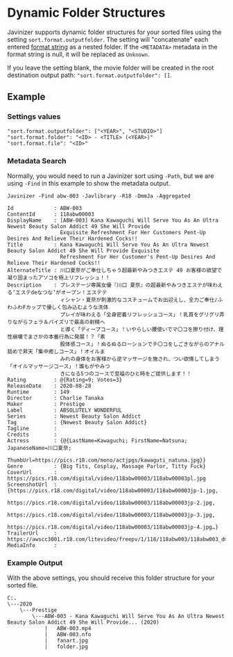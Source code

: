 # Dynamic Folder Structures

Javinizer supports dynamic folder structures for your sorted files using the setting `sort.format.outputfolder`. The setting will "concatenate" each entered [format string](format-strings.md) as a nested folder. If the `<METADATA>` metadata in the format string is null, it will be replaced as `Unknown`.

If you leave the setting blank, the movie folder will be created in the root destination output path: `"sort.format.outputfolder": []`.

## Example

### Settings values

```
"sort.format.outputfolder": ["<YEAR>", "<STUDIO>"]
"sort.format.folder": "<ID> - <TITLE> (<YEAR>)"
"sort.format.file": "<ID>"
```

### Metadata Search

Normally, you would need to run a Javinizer sort using `-Path`, but we are using `-Find` in this example to show the metadata output.

```
Javinizer -Find abw-003 -Javlibrary -R18 -DmmJa -Aggregated
```

```
Id             : ABW-003
ContentId      : 118abw00003
DisplayName    : [ABW-003] Kana Kawaguchi Will Serve You As An Ultra Newest Beauty Salon Addict 49 She Will Provide
                 Exquisite Refreshment For Her Customers Pent-Up Desires And Relieve Their Hardened Cocks!!
Title          : Kana Kawaguchi Will Serve You As An Ultra Newest Beauty Salon Addict 49 She Will Provide Exquisite
                 Refreshment For Her Customer's Pent-Up Desires And Relieve Their Hardened Cocks!!
AlternateTitle : 川口夏奈がご奉仕しちゃう超最新やみつきエステ 49 お客様の欲望で凝り固まったアソコを極上リフレッシュ！！
Description    : プレステージ専属女優『川口 夏奈』の超最新やみつきエステが味わえる‘エステdeなつな’がオープン！エステテ
                 ィシャン・夏奈が刺激的なコスチュームでお出迎えし、全力ご奉仕♪ふわふわFカップで優しく包み込むような洗体
                 プレイが味わえる「全身密着リフレッシュコース」！乳首をグリグリ弄りながらフェラ＆パイズリで最高の射精へ
                 と導く「ディープコース」！いやらしい腰使いでマ〇コを擦り付け、理性崩壊でまさかの本番行為に発展！？「素
                 股体感コース」！ぬるぬるローションでチ〇コをしごきながらのアナル舐めで昇天「集中癒しコース」！オイルま
                 みれの身体をお客様から逆マッサージを施され、つい欲情してしまう「オイルマッサージコース」！誰もがやみつ
                 きになる5つのコースで至福のひと時をご提供します！！
Rating         : @{Rating=9; Votes=3}
ReleaseDate    : 2020-08-28
Runtime        : 149
Director       : Charlie Tanaka
Maker          : Prestige
Label          : ABSOLUTELY WONDERFUL
Series         : Newest Beauty Salon Addict
Tag            : {Newest Beauty Salon Addict}
Tagline        :
Credits        :
Actress        : {@{LastName=Kawaguchi; FirstName=Natsuna; JapaneseName=川口夏奈;
                 ThumbUrl=https://pics.r18.com/mono/actjpgs/kawaguti_natuna.jpg}}
Genre          : {Big Tits, Cosplay, Massage Parlor, Titty Fuck}
CoverUrl       : https://pics.r18.com/digital/video/118abw00003/118abw00003pl.jpg
ScreenshotUrl  : {https://pics.r18.com/digital/video/118abw00003/118abw00003jp-1.jpg,
                 https://pics.r18.com/digital/video/118abw00003/118abw00003jp-2.jpg,
                 https://pics.r18.com/digital/video/118abw00003/118abw00003jp-3.jpg,
                 https://pics.r18.com/digital/video/118abw00003/118abw00003jp-4.jpg…}
TrailerUrl     : https://awscc3001.r18.com/litevideo/freepv/1/118/118abw003/118abw003_dmb_w.mp4
MediaInfo      :
```

### Example Output

With the above settings, you should receive this folder structure for your sorted file.

```
C:.
\---2020
    \---Prestige
        \---ABW-003 - Kana Kawaguchi Will Serve You As An Ultra Newest Beauty Salon Addict 49 She Will Provide... (2020)
            |   ABW-003.mp4
            |   ABW-003.nfo
            |   fanart.jpg
            |   folder.jpg
```
